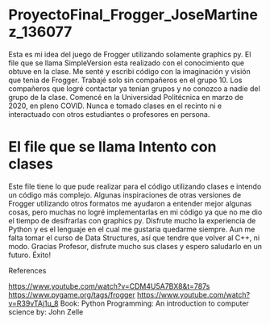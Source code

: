 # ProyectoFinal_Frogger_JoseMartinez_136077

Esta es mi idea del juego de Frogger utilizando solamente graphics py.
El file que se llama SimpleVersion esta realizado con el conocimiento que obtuve en la clase. Me senté y escribi código con la imaginación y visión que tenia de Frogger.
Trabajé solo sin compañeros en el grupo 10. Los compañeros que logré contactar ya tenian grupos y no conozco a nadie del grupo de la clase. Comencé en la Universidad Politécnica en marzo de 2020, en pleno COVID. Nunca e tomado clases en el recinto ni e interactuado con otros estudiantes o profesores en persona. 


# El file que se llama Intento con clases

Este file tiene lo que pude realizar para el código utilizando clases e intendo un código más complejo.
Algunas inspiraciones de otras versiones de Frogger utilizando otros formatos me ayudaron a entender mejor algunas cosas, pero muchas no logré implementarlas en mi código ya que no me dio el tiempo de desifrarlas con graphics py.
Disfrute mucho la experiencia de Python y es el lenguaje en el cual me gustaria quedarme siempre. Aun me falta tomar el curso de Data Structures, así que tendre que volver al C++, ni modo.
Gracias Profesor, disfrute mucho sus clases y espero saludarlo en un futuro. Éxito!

References

https://www.youtube.com/watch?v=CDM4U5A7BX8&t=787s
https://www.pygame.org/tags/frogger
https://www.youtube.com/watch?v=R39vTAj1u_8
Book: Python Programming: An introduction to computer science by: John Zelle
